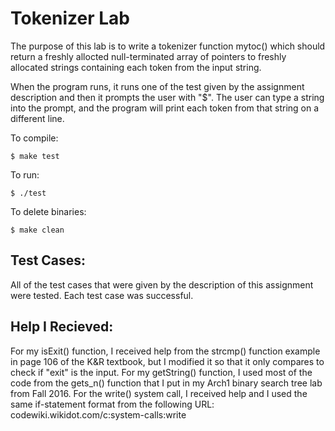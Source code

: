 # Tokenizer Lab

The purpose of this lab is to write a tokenizer function mytoc() which should
return a freshly allocted null-terminated array of pointers to freshly allocated
strings containing each token from the input string.

When the program runs, it runs one of the test given by the assignment description
and then it prompts the user with "$". The user can type a string into the prompt,
and the program will print each token from that string on a different line.

To compile:
~~~
$ make test
~~~
To run:
~~~
$ ./test
~~~
To delete binaries:
~~~
$ make clean
~~~
## Test Cases:
All of the test cases that were given by the description of this assignment were
tested. Each test case was successful.

## Help I Recieved:
For my isExit() function, I received help from the strcmp() function example in
page 106 of the K&R textbook, but I modified it so that it only compares to check
if "exit" is the input.
For my getString() function, I used most of the code from the gets_n() function
that I put in my Arch1 binary search tree lab from Fall 2016.
For the write() system call, I received help and I used the same if-statement
format from the following URL: codewiki.wikidot.com/c:system-calls:write